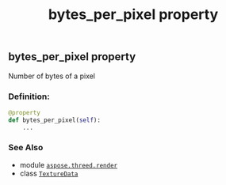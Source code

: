 ﻿---
title: bytes_per_pixel property
second_title: Aspose.3D for Python via .NET API References
description: 
type: docs
weight: 80
url: /aspose.threed.render/texturedata/bytes_per_pixel/
is_root: false
---

## bytes_per_pixel property


Number of bytes of a pixel
### Definition:
```python
@property
def bytes_per_pixel(self):
    ...
```

### See Also
* module [`aspose.threed.render`](../../)
* class [`TextureData`](/3d/python-net/aspose.threed.render/texturedata)
